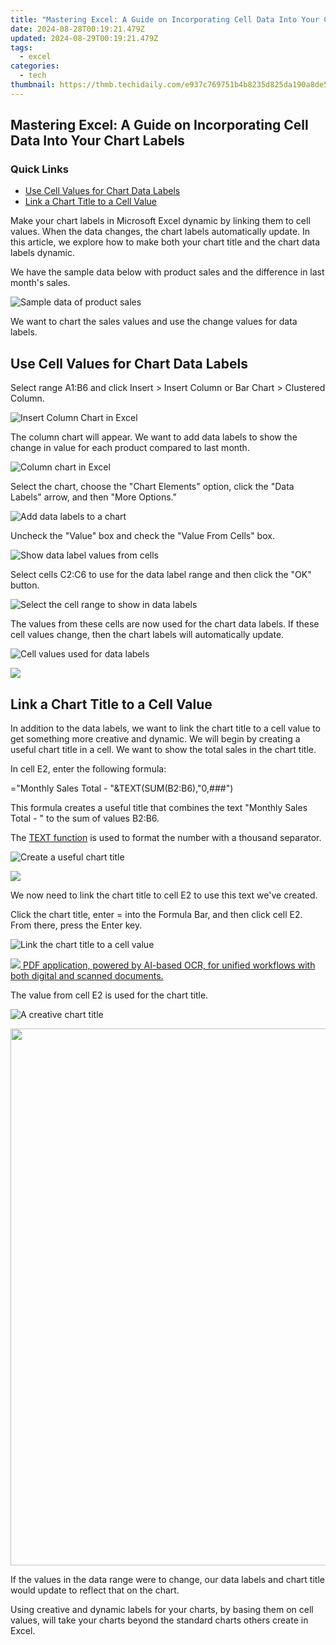 ```yaml
---
title: "Mastering Excel: A Guide on Incorporating Cell Data Into Your Chart Labels"
date: 2024-08-28T00:19:21.479Z
updated: 2024-08-29T00:19:21.479Z
tags:
  - excel
categories:
  - tech
thumbnail: https://thmb.techidaily.com/e937c769751b4b8235d825da190a8de514c18ce6c728b4bc630fa21c8db2efdc.jpg
---
```


## Mastering Excel: A Guide on Incorporating Cell Data Into Your Chart Labels

### Quick Links

* [Use Cell Values for Chart Data Labels](https://article-helps.techidaily.com/in-2024-fading-out-sounds-effectively-using-lumafusion/)
* [Link a Chart Title to a Cell Value](https://ios-unlock.techidaily.com/forgot-iphone-passcode-again-unlock-apple-iphone-14-pro-without-passcode-now-by-drfone-ios/)

 Make your chart labels in Microsoft Excel dynamic by linking them to cell values. When the data changes, the chart labels automatically update. In this article, we explore how to make both your chart title and the chart data labels dynamic.

 We have the sample data below with product sales and the difference in last month's sales.

![Sample data of product sales](https://static1.howtogeekimages.com/wordpress/wp-content/uploads/2020/02/sample-data-1.png) 

 We want to chart the sales values and use the change values for data labels.

##  Use Cell Values for Chart Data Labels

 Select range A1:B6 and click Insert > Insert Column or Bar Chart > Clustered Column.

![Insert Column Chart in Excel](https://static1.howtogeekimages.com/wordpress/wp-content/uploads/2020/02/insert-column-chart.png) 

 The column chart will appear. We want to add data labels to show the change in value for each product compared to last month.

![Column chart in Excel](https://static1.howtogeekimages.com/wordpress/wp-content/uploads/2020/02/column-chart.png) 

 Select the chart, choose the "Chart Elements" option, click the "Data Labels" arrow, and then "More Options."

![Add data labels to a chart](https://static1.howtogeekimages.com/wordpress/wp-content/uploads/2020/02/add-data-labels.png) 

 Uncheck the "Value" box and check the "Value From Cells" box.

![Show data label values from cells](https://static1.howtogeekimages.com/wordpress/wp-content/uploads/2020/02/show-cell-values.png) 

 Select cells C2:C6 to use for the data label range and then click the "OK" button.

![Select the cell range to show in data labels](https://static1.howtogeekimages.com/wordpress/wp-content/uploads/2020/02/data-label-range.png) 

 The values from these cells are now used for the chart data labels. If these cell values change, then the chart labels will automatically update.

![Cell values used for data labels](https://static1.howtogeekimages.com/wordpress/wp-content/uploads/2020/02/dynamic-data-labels.png) 

<!-- affiliate ads begin -->
<a href="https://shop.mondly.com/affiliate.php?ACCOUNT=ATISTUDI&AFFILIATE=108875&PATH=https%3A%2F%2Fwww.mondly.com%3FAFFILIATE%3D108875%26RESOURCE%3D%2BEducational%2B970x90%2B"><img src="https://secure.avangate.com/images/merchant/69c418c33ec2e1a4267fa9bb77fa1428/educational-970x90.gif" border="0"></a>
<!-- affiliate ads end -->
##  Link a Chart Title to a Cell Value

 In addition to the data labels, we want to link the chart title to a cell value to get something more creative and dynamic. We will begin by creating a useful chart title in a cell. We want to show the total sales in the chart title.

 In cell E2, enter the following formula:

="Monthly Sales Total - "&TEXT(SUM(B2:B6),"0,###")

 This formula creates a useful title that combines the text "Monthly Sales Total - " to the sum of values B2:B6.

 The [TEXT function](https://screen-mirror.techidaily.com/how-to-screen-mirroring-samsung-galaxy-xcover-7-drfone-by-drfone-android/) is used to format the number with a thousand separator.

![Create a useful chart title](https://static1.howtogeekimages.com/wordpress/wp-content/uploads/2020/02/creative-title.png) 

<!-- affiliate ads begin -->
<a href="https://secure.2checkout.com/order/checkout.php?PRODS=4729320&QTY=1&AFFILIATE=108875&CART=1"><img src="https://secure.avangate.com/images/merchant/f7f07e7dab09533bc71247a5b29a7373/products/2_iDeviceMessageBox.png" border="0"></a>
<!-- affiliate ads end -->
 We now need to link the chart title to cell E2 to use this text we've created.

 Click the chart title, enter = into the Formula Bar, and then click cell E2\. From there, press the Enter key.

![Link the chart title to a cell value](https://static1.howtogeekimages.com/wordpress/wp-content/uploads/2020/02/link-chart-title-1.png) 

<!-- affiliate ads begin -->
<a href="https://checkout.abbyy.com/order/checkout.php?PRODS=39254762&QTY=1&AFFILIATE=108875&CART=1"> <img src="https://secure.avangate.com/images/merchant/0e5fb5c76fca16adbee503c9aff393cd/products/11_FR-Badges-NEW-FR-Standard-16-WIN-200.png" border="0"> PDF application, powered by AI-based OCR, for unified workflows with both digital and scanned documents. </a>
<!-- affiliate ads end -->
 The value from cell E2 is used for the chart title.

![A creative chart title](https://static1.howtogeekimages.com/wordpress/wp-content/uploads/2020/02/creative-chart-title.png) 

<!-- affiliate ads begin -->
<a href="https://propmoneyinc.pxf.io/c/5597632/1803116/14559" target="_top" id="1803116"><img src="//a.impactradius-go.com/display-ad/14559-1803116" border="0" alt="" width="859" height="859"/></a><img height="0" width="0" src="https://imp.pxf.io/i/5597632/1803116/14559" style="position:absolute;visibility:hidden;" border="0" />
<!-- affiliate ads end -->
 If the values in the data range were to change, our data labels and chart title would update to reflect that on the chart.

 Using creative and dynamic labels for your charts, by basing them on cell values, will take your charts beyond the standard charts others create in Excel.

<ins class="adsbygoogle"
     style="display:block"
     data-ad-format="autorelaxed"
     data-ad-client="ca-pub-7571918770474297"
     data-ad-slot="1223367746"></ins>



<ins class="adsbygoogle"
     style="display:block"
     data-ad-client="ca-pub-7571918770474297"
     data-ad-slot="8358498916"
     data-ad-format="auto"
     data-full-width-responsive="true"></ins>


